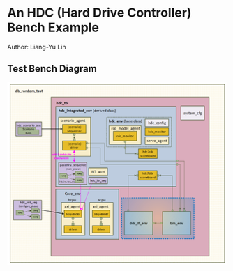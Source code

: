 An HDC (Hard Drive Controller) Bench Example
============
Author: Liang-Yu Lin

## Test Bench Diagram
![HDC_Bench_diagram](https://github.com/LinLiang-Yu/Bench-Example/blob/main/HDC_Bench_Example.jpg)
